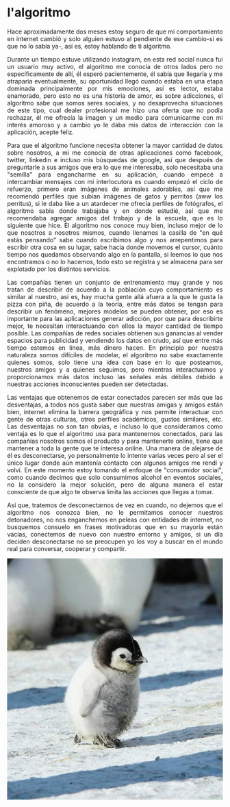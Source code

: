 # l'algoritmo

<p>
<div style="text-align: justify">
Hace aproximadamente dos meses estoy seguro de que mi comportamiento en internet cambió y solo alguien estuvo al pendiente de ese cambio-si es que no lo sabía ya-, así es, estoy hablando de ti algoritmo.
</div>
</p>

<p>
<div style="text-align: justify">
Durante un tiempo estuve utilizando instagram, en esta red social nunca fui un usuario muy activo, el algoritmo me conocía de otros lados pero no específicamente de allí, él esperó pacientemente, él sabía que llegaría y me atraparia eventualmente, su oportunidad llegó cuando estaba en una etapa dominada principalmente por mis emociones, así es lector, estaba enamorado, pero esto no es una historia de amor, es sobre adicciones, el algoritmo sabe que somos seres sociales, y no desaprovecha situaciones de este tipo, cual dealer profesional me hizo una oferta que no podía rechazar, él me ofrecía la imagen y un medio para comunicarme con mi interés amoroso y a cambio yo le daba mis datos de interacción con la aplicación, acepte feliz.
</p>

<p>
 <div style="text-align: justify">
Para que el algoritmo funcione necesita obtener la mayor cantidad de datos sobre nosotros, a mí me conocía de otras aplicaciones como facebook, twitter, linkedin e incluso mis búsquedas de google, así que después de preguntarle a sus amigos que era lo que me interesaba, solo necesitaba una "semilla" para engancharme en su aplicación, cuando empecé a intercambiar mensajes con mi interlocutora es cuando empezó el ciclo de refuerzo, primero eran imágenes de animales adorables, así que me recomendó perfiles que subían imágenes de gatos y perritos (aww los perritus), si le daba like a un atardecer me ofrecía perfiles de fotógrafos, el algoritmo sabia donde trabajaba y en donde estudié, así que me recomendaba agregar amigos del trabajo y de la escuela, que es lo siguiente que hice. El algoritmo nos conoce muy bien, incluso mejor de lo que nosotros a nosotros mismos, cuando llenamos la casilla de "en qué estás pensando" sabe cuando escribimos algo y nos arrepentimos para escribir otra cosa en su lugar, sabe hacia donde movemos el cursor, cuánto tiempo nos quedamos observando algo en la pantalla, si leemos lo que nos encontramos o no lo hacemos, todo esto se registra y se almacena para ser explotado por los distintos servicios.
</p>

<p>
<div style="text-align: justify">
Las compañías tienen un conjunto de entrenamiento muy grande y nos tratan de describir de acuerdo a la población cuyo comportamiento es similar al nuestro, así es, hay mucha gente allá afuera a la que le gusta la pizza con piña, de acuerdo a la teoría, entre más datos se tengan para describir un fenómeno, mejores modelos se pueden obtener, por eso es importante para las aplicaciones generar adicción, por que para describirte mejor, te necesitan interactuando con ellos la mayor cantidad de tiempo posible. Las compañías de redes sociales obtienen sus ganancias al vender espacios para publicidad y vendiendo los datos en crudo, así que entre más tiempo estemos en línea, más dinero hacen. En principio por nuestra naturaleza somos difíciles de modelar, el algoritmo no sabe exactamente quienes somos, solo tiene una idea con base en lo que posteamos, nuestros amigos y a quienes seguimos, pero mientras interactuamos y proporcionamos más datos incluso las señales más débiles debido a nuestras acciones inconscientes pueden ser detectadas.
</p>

<p>
<div style="text-align: justify">
Las ventajas que obtenemos de estar conectados parecen ser más que las desventajas, a todos nos gusta saber que nuestras amigas y amigos están bien, internet elimina la barrera geográfica y nos permite interactuar con gente de otras culturas, otros perfiles académicos, gustos similares, etc. Las desventajas no son tan obvias, e incluso lo que consideramos como ventaja es lo que el algoritmo usa para mantenernos conectados, para las compañías nosotros somos el producto y para mantenerte online, tiene que mantener a toda la gente que te interesa online. Una manera de alejarse de él es desconectarse, yo personalmente lo intente varias veces pero al ser el único lugar donde aún mantenía contacto con algunos amigos me rendí y volví. En este momento estoy tomando el enfoque de "consumidor social", como cuando decimos que solo consumimos alcohol en eventos sociales, no la considero la mejor solución, pero de alguna manera el estar consciente de que algo te observa limita las acciones que llegas a tomar.
</p>
  
<p>
<div style="text-align: justify">
Así que, tratemos de desconectarnos de vez en cuando, no dejemos que el algoritmo nos conozca bien, no le permitamos conocer nuestros detonadores, no nos enganchemos en peleas con entidades de internet, no busquemos consuelo en frases motivadoras que en su mayoría están vacías, conectemos de nuevo con nuestro entorno y amigos, si un día deciden desconectarse no se preocupen yo los voy a buscar en el mundo real para conversar, cooperar y compartir.
</p>

<p align="center">
  <img src="https://raw.githubusercontent.com/czhroailsky/czhroailsky.github.io/master/images/2021-04-30-l-algorithm/sample.png" alt="cover"/>
</p>

